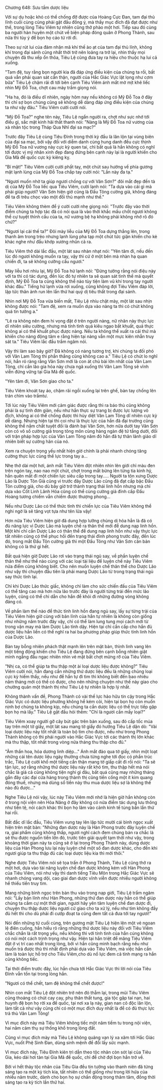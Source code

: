 




Chương 648: Sưu tầm dược liệu


Với sự dụ hoặc khó có thể chống đỡ được của Hoàng Cực Đan, tam đại thủ lĩnh cuối cùng cũng phải gật đầu đồng ý, mà thấy mục đích đã đạt được như thế, trong lòng Tiêu Viêm tự nhiên cũng thở phào một hơi. Tiếp sau đó cùng ba người hàn huyên một chút về biện pháp đóng quân ở Phong Thành, sau nữa thì tùy ý để bọn họ cáo từ rời đi.

Theo sự rút lui của đám nhân mã khí thế ào ạt của tam đại thủ lĩnh, không khí trong đại sảnh cũng nhất thời trở nên loãng ra trở lại, nhìn thấy mọi chuyện đã thu xếp ổn thõa, Tiêu Lệ cũng đưa tay ra hiệu cho thuộc hạ lui cả xuống.

"Tam đệ, tuy rằng bọn người kia đã đáp ứng điều kiện của chúng ta rồi, bất quá vẫn phải quan sát cẩn thận, người của Hắc Giác Vực lật lọng như cơm bữa" Tiêu Lệ chậm rãi đi tới bên cạnh Tiêu Viêm ánh mắt mờ mịt khẽ liếc nhìn Mỹ Đỗ Toa, chợt cau mày trầm giọng nói.

"Ha ha, đó là điều dĩ nhiên, ngày hôm nay nếu không có Mỹ Đỗ Toa ở đây thì chỉ sợ bọn chúng cũng sẽ không dễ dàng đáp ứng điều kiện của chúng ta như vậy đâu." Tiêu Viêm cười cười nói.

"Mỹ Đỗ Toa?" nghe tên này, Tiêu Lệ ngẩn người ra, chợt như sực nhớ tới điều gì, sắc mặt kinh hãi thất thanh nói: "Nàng là Mỹ Đỗ Toa nữ vương của xà nhân tộc trong Tháp Qua Nhĩ đại sa mạc?"

Trước đây Tiêu Lệ cùng Tiêu Đỉnh trong thời kỳ đầu là lăn lộn tại vùng biên của đại sa mạc, bởi vậy đối với diễm danh cùng hung danh đều cực thịnh Mỹ Đỗ Toa nữ vương này cực kỳ quen tai, chì bất quá là hắn không có nghĩ tới được vị mỹ nhân xinh đẹp đang đứng bên cạnh này lại là người khiến cho Gia Mã đế quốc cực kỳ kiêng kỵ.

"Bí mật!" Tiêu Viêm cười cười phất tay, một chút sau hướng về phía gương mặt lạnh lùng của Mỹ Đỗ Toa chắp tay cười nói: "Lần này đa tạ."

"Ngươi muốn nhờ ta giúp ngươi chống cự với Vân Sơn?" đôi mắt đẹp đến tà dị của Mỹ Đỗ Toa liếc qua Tiêu Viêm, cười lạnh nói: "Ta dựa vào cái gì mà phải giúp ngươi? Vân Sơn hiện giờ cũng là Đấu Tông cường giả, không đáng để ta đi trêu chọc vào một đối thủ mạnh như thế."

Tiêu Viêm không thèm để ý cười cười nhẹ giọng nói: "Trước đây vào thời điểm chúng ta hợp tác đã có nói qua là vào thời khắc mấu chốt ngươi không thể cự tuyệt thỉnh cầu của ta, nữ vương bệ hạ không phải không nhớ rõ đó chứ?"

"Ngươi lại cài thế ta?" Đôi mày liễu của Mỹ Đỗ Toa dựng thẳng lên, trong thanh âm trong trẻo nhưng lạnh lùng pha tạp một chút tức giận khiến cho kẻ khác nghe như đầu khớp xương nhũn cả ra.

Tiêu Viêm thở dài lắc đầu, một lát sau nhàn nhạt nói: "Yên tâm đi, nếu đến lúc đó ngươi không muốn ra tay, vậy thì cứ ở một bên mà nhàn hạ quan chiến đi, ta sẽ không cưỡng cầu ngươi."

Mày liễu hơi nhíu lại, Mỹ Đỗ Toa hừ lạnh nói: "Đừng tưởng rằng nói điệu này với ta thì có tác dụng, đến lúc đó tự nhiên ta sẽ quan sát tình thế mà quyết định, Mỹ Đỗ Toa ta cũng không thể nào tùy tiện làm vũ khí trong tay người khác đâu." Tiếng hừ lạnh vừa rơi xuống, cũng không đợi Tiêu Viêm đáp lời, lập tức thân ảnh run lên lần thứ hai quỷ dị tiêu thất trong đại sảnh.

Nhìn nơi Mỹ Đỗ Toa vừa biến mất, Tiêu Lệ nhíu chặt mày, một lát sau nhịn không được nói: "Tam đệ, xem ra muốn dựa vào nàng ta thì có chút không quá tin tưởng a."

"Lẽ ra không nên đem hi vọng đặt ở trên người nàng, nữ nhân này thực lực dĩ nhiên siêu cường, nhưng mà tính tình quá kiêu ngạo bất khuất, quả thực không ai có thể khuất phục được nàng. Nếu ta không thể xuất ra cái thứ mà khiến cho nàng động tâm e rằng hiện tại nàng vẫn một mực kiên nhẫn truy sát ta." Tiêu Viêm lắc đầu trầm ngâm nói.

Vậy thì làm sao bây giờ? Đã không có nàng tương trợ, khi chúng ta đối phó với Vân Lam Tông thì phần thắng cũng không cao a." Tiêu Lệ có chút lo nghĩ nói, hắn rỏ ràng rằng Vân Sơn mới là con át chủ bài lớn nhất của Vân Lam Tông, chỉ cần lão gia hỏa này chưa ngã xuống thì Vân Lam Tông sẽ vĩnh viễn đứng vững tại Gia Mã đế quốc.

"Yên tâm đi, Vân Sơn giao cho ta."

Tiêu Viêm khoát tay áo, chậm rãi ngồi xuống lại trên ghế, bàn tay chống lên trán chìm vào trầmtư.

Tới lúc này Tiêu Viêm mới cảm giác được rằng thì ra báo thù cũng không phải là sự tình đơn giản, nếu như hắn thực sự trang bị được lực lượng vô địch, không ai có thể chống được thì hủy diệt Vân Lam Tông dĩ nhiên cực kỳ dễ dàng. Nhưng hiện tại thì coi như là thực lực của hắn đã đại trướng cũng không thể nắm chắt tuyệt đối là đánh bại Vân Sơn, hơn nữa dưới tay Vân Sơn còn có vô số cường giả trong tông môn cùng hàng ngàn đệ tử tầng dưới, đối với trận pháp hợp lực của Vân Lam Tông năm đó hắn đã tự thân lãnh giáo dĩ nhiên biết sự cường hãn của nó.

Xem ra chuyện trọng yếu nhất hiện giờ chính là phải nhanh chóng tăng cường thực lực cùng thế lực trong tay a...

Nhẹ thở dài một hơi, ánh mắt Tiêu Viêm đột nhiên nhìn lên giới chỉ màu đen trên ngón tay, nao nao một chút, chợt trong mắt bừng lên từng tia kinh hỷ, hắn quên mất đi một chiến lực siêu cấp trong tay..... Người ta tôn xưng Dược Lão là Dược Tôn Giả cũng vì trước đây Dược Lão cũng đã đạt cấp bậc Đấu Tôn cường giả, cho dù bây giờ trở thành trạng thái linh hồn nhưng mà chỉ dựa vào Cốt Linh Lãnh Hỏa cũng có thể cùng cường giả đỉnh cấp Đấu Hoàng tương chiếm vẫn chiếm được thượng phong...

Nếu như Dược Lão có thể thức tỉnh thì chiến lực của Tiêu Viêm không thể nghi ngờ là sẽ tăng vọt tựa như tên lửa vậy!

Hơn nữa Tiêu Viêm hiện giờ đã dung hợp lưỡng chủng dị hỏa hẳn là đã có đủ năng lực vì Dược Lão mà luyện chế ra thân thể mới để dung nạp linh hồn. Một khi chỉ cần Dược Lão có thân thể để dung nạp linh hồn như vậy thực lực tất nhiên cũng có thể phục hồi đến trạng thái đỉnh phong trước đây, đến lúc đó, trong mắt Đấu Tôn cường giả thì một Đấu Tông như Vân Sơn căn bản không có là thứ gì hết.

Bất quá hiện giờ Dược Lão rơi vào trạng thái ngủ say, về phần luyện chế thân thể như thế nào cùng với các loại tài liệu để luyện chế này Tiêu Viêm nửa điểm cũng không biết. Cho nên muốn luyện chế thân thể cho Dược Lão như vậy thì chuyện đầu tiên là phải mang Dược Lão từ trong trạng thái ngủ say thức tỉnh lại.

Chỉ khi Dược Lão thức giấc, không chỉ làm cho sức chiến đấu của Tiêu Viêm có thể tăng cao mà hơn nữa lão trước đây là người từng trải đến mức lão luyện, cũng có thể chỉ dẫn cho hắn để khỏi đi những đường vòng không đáng có.

Về phần làm thế nào để thức tỉnh linh hồn đang ngủ say, lấy sự từng trải của Tiêu Viêm hiện giờ cùng với bản lĩnh của hắn tự nhiên là không còn giống như những năm trước đây vậy, chỉ có thể làm lung tung mọi cách mới từ trong vận may mà làm Dược Lão tỉnh dậy. Hiện tại chỉ cần cấp cho hắn đủ dược liệu hắn liền có thể nghĩ ra hai ba phương pháp giúp thức tỉnh linh hồn của Dược Lão.

Bàn tay bỗng nhiên phách thật mạnh lên trên mặt bàn, thình lình vang lên một tiếng động khiến cho Tiêu Lệ đang đứng bên cạnh bỗng nhiên giật mình ngẩng đầu ngạc nhiên nhìn vẻ mặt bất chợt mừng rỡ của Tiêu Viêm.

"Nhị ca, có thể giúp ta thu thập một ài loại dược liệu được không?" Tiêu Viêm cười nói, hắn đang cần những thứ dược liệu đều là những chủng loại cực kỳ hiếm thấy, nếu như để hắn tự đi tìm thì không biết đến bao nhiêu năm tháng mới có thể có được, cho nên những chuyện như thế này giao cho chưởng quản một thành thị như Tiêu Lệ tự nhiên là hợp lý nhất.

Không thành vấn đề, Phong Thành có vài thế lực hảo hữu tin cậy trong Hắc Giác Vực có dược liệu phường không hề kém cỏi, hiện tại bọn họ còn muốn nịnh bợ chúng ta không kịp, nếu chúng ta cần dược liệu có thể trực tiếp gặp bọn họ mà lấy." Tiêu Lệ gật đầu hỏi thêm: "Chỉ là ngươi cần mấy loại?"

Tiêu Viêm xoay người gỡ cây bút gác trên bàn xuống, sau đó cấp tốc múa tay trên một tờ giấy, một lát sau mang tờ giấy đó hướng Tiêu Lệ dặn dò: "Vài loại dược liệu này tốt nhất là toàn bộ tìm cho được, nếu như trong Phong Thành không có thì phái người vào Hắc Giác Vực tới các thành thị lớn khác mà thu thập, tốt nhất trong vòng nửa tháng thu thập cho đủ."

"Âm thần hoa, hỏa dương linh diệp..." Ánh mắt đảo qua tờ giấy, nhìn một loạt những cái tên dược liệu ngày thường chưa từng nghe tới đọc có phần trúc trắc, Tiêu Lệ cười khổ một tiếng cẩn thận mang tờ giấp cất đi rồi nói: "Ta sẽ tận lực, sợ rằng những thứ dược liệu này rất khó tìm, thu thập hết mà nói chắc là giá cả cũng không tiện nghi gì đâu, bất quá cũng may những tháng gần đây các đại cửa hàng trong thành thị cũng tiến cống một ít kim quang đóng thuế, nhưng mà dùng số tiền này thu mua dược liệu sợ là không thế nào đủ được..."

Nghe Tiêu Lệ nói vậy, lúc này Tiêu Viêm mới nhớ là hiện giờ hắn không còn ở trong nội viện nên Hỏa Năng ở đây không có nửa điểm tác dụng lưu thông như tiền tệ, nói cách khác thì bọn họ lâm vào cảnh kinh tế túng bấn lần thứ hai rồi.

Bất đắc dĩ lắc đầu, Tiêu Viêm vung tay lên lập tức mười cái bình ngọc xuất hiện trên mặt bàn: "Những đan dược này là Hàn Phong trước đây luyện chế ra, giai phẩm cũng không thấp, ngươi nghĩ cách đem chúng bán ra chắc là sẽ thu được nguồn tiền lớn đó, trước tiên giải quyết tạm thời như vậy, trong khoảng thời gian này ta cũng sẽ ở lại trong Phong Thành này, dùng dược liệu của Hàn Phong lưu lại này luyện chế một số đan dược khác, cho đến khi ngươi giúp ta thu thập đủ các loại dược liệu kia thì mới thôi."

Nghe được Tiêu Viêm nói sẽ tọa trấn ở Phong Thành, Tiêu Lệ cũng thở ra một hơi, dựa vào tài năng luyện chế đan dược không kém với Hàn Phong của Tiêu Viêm, nói như vậy thì danh tiếng Tiêu Môn trong Hắc Giác Vực sẽ nhanh chóng vang dội, cao giai đan dược vĩnh viễn được nhiều người không hề thiếu tiền truy tìm.

Mang những bình ngọc trên bàn thu vào trong nạp giới, Tiêu Lệ trầm ngâm nói: "Lấy bản lĩnh như Hàn Phong, những thứ đan dược này hẳn có thể giúp chúng ta cầm cự một thời gian, ngươi hãy yên tâm luyện chế đan dược đi, chuyện thu thập dược liệu ngươi cứ giao cho ta xử lý, nếu như tìm không đầy đủ hết thì cho dù phải đi cướp đoạt ta cũng đem tất cả đưa tới tay ngươi!"

Nói đến những từ cuối cùng, trên gương mặt Tiêu Lệ hiện lên một vẻ ngoan lệ điên cuồng, hắn hiểu rỏ rằng những thứ dược liệu này đối với Tiêu Viêm chắc chắn là rất trọng yếu, nếu không thì với tính tình của hắn cúng không có nói một cách trịnh trọng như vậy. Hiện tại hắn triệt để măng Tiêu Viêm đặt ở vị trí cao nhất trong lòng, bởi vì hắn cũng minh bạch rằng nếu như muốn trả được thù thì nhất định phải dựa vảo Tiêu Viêm, mà việc hắn cần làm là toàn lực hỗ trợ cho Tiêu Viêm,cho dù nổ lực đem cả tính mạng ra hắn cũng không tiếc.

Tại thời điểm trước đây, lúc hắn chưa tới Hắc Giác Vực thì lời nói của Tiêu Đỉnh vẫn tồn tại trong lòng hắn.

"Ngươi có thể chết, tam đệ không thể chết được!"

Nhìn con mắt Tiêu Lệ đột nhiên trở nên đỏ thẫm lại, trong mũi Tiêu Viêm cũng thoáng có chút cay cay, phụ thân thất tung, gia tộc gặp tai nạn, hai huynh đệ bọn họ rời xa đế quốc, tại nơi xa lạ này, gian nan cô độc lăn lộn, làm tất cả như vậy cũng chỉ có một mục đích duy nhất là để có đủ thực lực trả thù Vân Lam Tông!

Vì mục đích này mà Tiêu Viêm không tiếc một năm tiềm tu trong nội viện, hai năm cảm thụ sự thống khổ trong lòng đất.

Cũng vì mục đích mày mà Tiêu Lệ không quảng vạn lý xa xăm tới Hắc Giác Vực, nuốt Phệ Sinh Đan, dùng sinh mệnh để đổi lấy sức mạnh.

Vì mục đích này, Tiêu Đỉnh kiên trì dẫn theo tộc nhân còn sót lại của Tiêu Gia, kéo dài hơi tàn tại Gia Mã đế quốc, chỉ để chờ đợi bọn hắn trở về.

Bởi vì hết thảy tộc nhân của Tiêu Gia đều tin tưởng vào thanh niên đã từng sáng tạo ra một kỳ tích kia, tất nhiên có thể giống như trong lời hứa của nhiều năm trước, dành cho bọn họ sự chấn động trong thâm tâm, đồng thời sáng tạo ra kỳ tích lần thứ hai.




